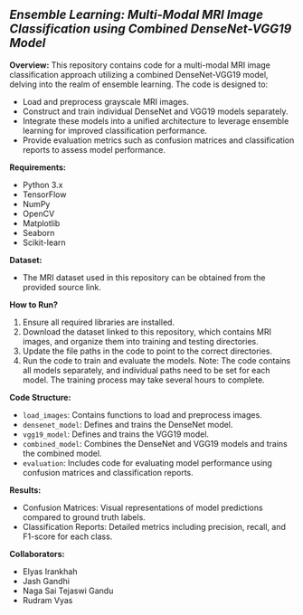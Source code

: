 ## ***Ensemble Learning: Multi-Modal MRI Image Classification using Combined DenseNet-VGG19 Model***

**Overview:**
This repository contains code for a multi-modal MRI image classification approach utilizing a combined DenseNet-VGG19 model, delving into the realm of ensemble learning. The code is designed to:

- Load and preprocess grayscale MRI images.
- Construct and train individual DenseNet and VGG19 models separately.
- Integrate these models into a unified architecture to leverage ensemble learning for improved classification performance.
- Provide evaluation metrics such as confusion matrices and classification reports to assess model performance.

**Requirements:**
- Python 3.x
- TensorFlow
- NumPy
- OpenCV
- Matplotlib
- Seaborn
- Scikit-learn

**Dataset:**
- The MRI dataset used in this repository can be obtained from the provided source link.

**How to Run?**
1. Ensure all required libraries are installed.
2. Download the dataset linked to this repository, which contains MRI images, and organize them into training and testing directories.
3. Update the file paths in the code to point to the correct directories.
4. Run the code to train and evaluate the models. Note: The code contains all models separately, and individual paths need to be set for each model. The training process may take several hours to complete.

**Code Structure:**
- `load_images`: Contains functions to load and preprocess images.
- `densenet_model`: Defines and trains the DenseNet model.
- `vgg19_model`: Defines and trains the VGG19 model.
- `combined_model`: Combines the DenseNet and VGG19 models and trains the combined model.
- `evaluation`: Includes code for evaluating model performance using confusion matrices and classification reports.

**Results:**
- Confusion Matrices: Visual representations of model predictions compared to ground truth labels.
- Classification Reports: Detailed metrics including precision, recall, and F1-score for each class.

**Collaborators:**
- Elyas Irankhah
- Jash Gandhi
- Naga Sai Tejaswi Gandu
- Rudram Vyas
